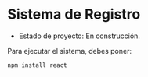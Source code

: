 <h1>Sistema de Registro</h1> 

- Estado de proyecto: En construcción.

Para ejecutar el sistema, debes poner:

```npm install react```

